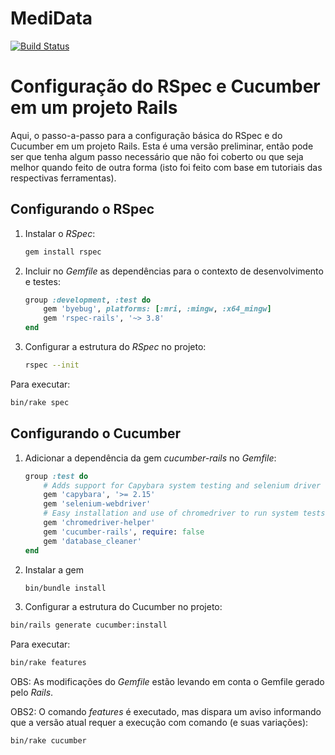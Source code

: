 # MediData

[![Build Status](https://travis-ci.org/damorais/medidata.svg?branch=master)](https://travis-ci.org/damorais/medidata)

# Configuração do RSpec e Cucumber em um projeto Rails

Aqui, o passo-a-passo para a configuração básica do RSpec e do Cucumber em um projeto Rails. Esta é uma versão preliminar, então pode ser que tenha algum passo necessário que não foi coberto ou que seja melhor quando feito de outra forma (isto foi feito com base em tutoriais das respectivas ferramentas).

## Configurando o RSpec

1. Instalar o *RSpec*:

    ```bash
    gem install rspec
    ```

2. Incluir no *Gemfile* as dependências para o contexto de desenvolvimento e testes:

    ```ruby
    group :development, :test do
        gem 'byebug', platforms: [:mri, :mingw, :x64_mingw]
        gem 'rspec-rails', '~> 3.8'
    end
    ```

3. Configurar a estrutura do *RSpec* no projeto:

    ```bash
    rspec --init
    ```

Para executar:

```bash
bin/rake spec
```

## Configurando o Cucumber

1. Adicionar a dependência da gem *cucumber-rails* no *Gemfile*:

    ```ruby
    group :test do
        # Adds support for Capybara system testing and selenium driver
        gem 'capybara', '>= 2.15'
        gem 'selenium-webdriver'
        # Easy installation and use of chromedriver to run system tests with Chrome
        gem 'chromedriver-helper'
        gem 'cucumber-rails', require: false
        gem 'database_cleaner'
    end
    ```

2. Instalar a gem

    ```bash
    bin/bundle install
    ```

3. Configurar a estrutura do Cucumber no projeto:

```bash
bin/rails generate cucumber:install
```

Para executar:

```bash
bin/rake features
```

OBS: As modificações do *Gemfile* estão levando em conta o Gemfile gerado pelo *Rails*.

OBS2: O comando *features* é executado, mas dispara um aviso informando que a versão atual requer a execução com comando (e suas variações):

```bash
bin/rake cucumber
```